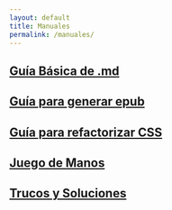 ```yaml
---
layout: default
title: Manuales
permalink: /manuales/
---
```



## [Guía Básica de .md](/markdownguide/)  
## [Guía para generar epub](/md2epub/)  
## [Guía para refactorizar CSS](/factorizarcss/)    
## [Juego de Manos](/handsgame/)  
## [Trucos y Soluciones](/troubleshooting/)  

